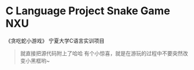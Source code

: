 # C Language Project Snake Game NXU
《贪吃蛇小游戏》 宁夏大学C语言实训项目
  > 就直接把源代码附上了哈哈
> 有个小惊喜，就是在游玩的过程中不要突然改变小黑框哟~
